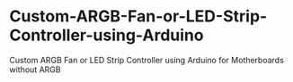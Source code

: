 # Custom-ARGB-Fan-or-LED-Strip-Controller-using-Arduino
Custom ARGB Fan or LED Strip Controller using Arduino for Motherboards without ARGB
